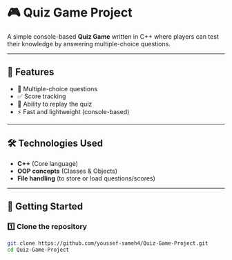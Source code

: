 # 🎮 Quiz Game Project

A simple console-based **Quiz Game** written in C++ where players can test their knowledge by answering multiple-choice questions.

---

## 📌 Features
- 📝 Multiple-choice questions  
- ✅ Score tracking  
- 🔁 Ability to replay the quiz  
- ⚡ Fast and lightweight (console-based)  

---

## 🛠️ Technologies Used
- **C++** (Core language)
- **OOP concepts** (Classes & Objects)
- **File handling** (to store or load questions/scores)

---

## 🚀 Getting Started

### 1️⃣ Clone the repository
```bash
git clone https://github.com/youssef-sameh4/Quiz-Game-Project.git
cd Quiz-Game-Project

